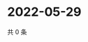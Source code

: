 # 2022-05-29

共 0 条

<!-- BEGIN WEIBO -->
<!-- 最后更新时间 Sun May 29 2022 04:17:23 GMT+0800 (China Standard Time) -->

<!-- END WEIBO -->
